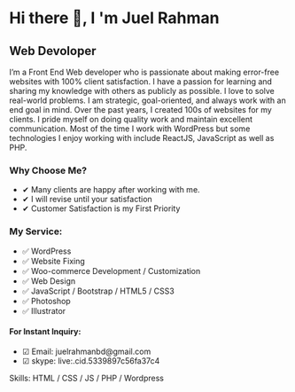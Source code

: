  

<h1>Hi there 👋,  I 'm Juel Rahman</h1>
<h2>Web Devoloper</h2>

<p>I’m a Front End Web developer who is passionate about making error-free websites with 100% client satisfaction. I have a passion for learning and sharing my knowledge with others as publicly as possible. I love to solve real-world problems. I am strategic, goal-oriented, and always work with an end goal in mind. Over the past years, I created 100s of websites for my clients. I pride myself on doing quality work and maintain excellent communication. Most of the time I work with WordPress but some technologies I enjoy working with include ReactJS, JavaScript as well as PHP.</p>

<h3>Why Choose Me?</h3>
<ul>
	<li>✔ Many clients are happy after working with me.</li>
	<li>✔ I will revise until your satisfaction</li>
	<li>✔ Customer Satisfaction is my First Priority
</li>
</ul>

<h3>My Service:</h3>
<ul>
	<li>✅ WordPress</li>
	<li>✅ Website Fixing</li>
	<li>✅ Woo-commerce Development / Customization</li>
	<li>✅ Web Design</li>
	<li>✅ JavaScript / Bootstrap / HTML5 / CSS3</li>
	<li>✅ Photoshop</li>
	<li>✅ Illustrator</li>
</ul>

<h4>For Instant Inquiry:</h4>

<ul>
	<li>☑ Email: juelrahmanbd@gmail.com</li>
	<li>☑ skype: live:.cid.5339897c56fa37c4</li>
</ul>

<p>Skills:  HTML / CSS / JS / PHP / Wordpress</p>
